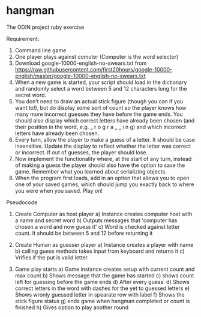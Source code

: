 # hangman
The ODIN project ruby exercise

Requirement:
1. Command line game
2. One player plays against comuter (Computer is the word selector)
3. Download google-10000-english-no-swears.txt from https://raw.githubusercontent.com/first20hours/google-10000-english/master/google-10000-english-no-swears.txt
4. When a new game is started, your script should load in the dictionary and randomly select a word between 5 and 12 characters long for the secret word.
5. You don’t need to draw an actual stick figure (though you can if you want to!), but do display some sort of count so the player knows how many more incorrect guesses they have before the game ends. You should also display which correct letters have already been chosen (and their position in the word, e.g. _ r o g r a _ _ i n g) and which incorrect letters have already been chosen.
6. Every turn, allow the player to make a guess of a letter. It should be case insensitive. Update the display to reflect whether the letter was correct or incorrect. If out of guesses, the player should lose.
7. Now implement the functionality where, at the start of any turn, instead of making a guess the player should also have the option to save the game. Remember what you learned about serializing objects.
8. When the program first loads, add in an option that allows you to open one of your saved games, which should jump you exactly back to where you were when you saved. Play on!



Pseudocode
1. Create Computer as host player
    a) Instance creates computer host with a name and secret word
    b) Outputs messages that 'computer has chosen a word and now guess it'
    c) Word is checked against letter count. It should be between 5 and 12 before returning it

2. Create Human as guesser player
    a) Instance creates a player with name
    b) calling guess methods takes input from keyboard and returns it
    c) Vrifies if the put is valid letter
3. Game play starts
    a) Game instance creates setup with current count and max count
    b) Shows message that the game has started
    c) shows count left for guessing before the game ends
    d) After every guess:
    d) Shows correct letters in the word with dashes for the yet to guessed letters
    e) Shows wronly guessed letter in spearate row with label
    f) Shows the stick figure status 
    g) ends game when hangman completed or count is finished
    h) Gives option to play another round